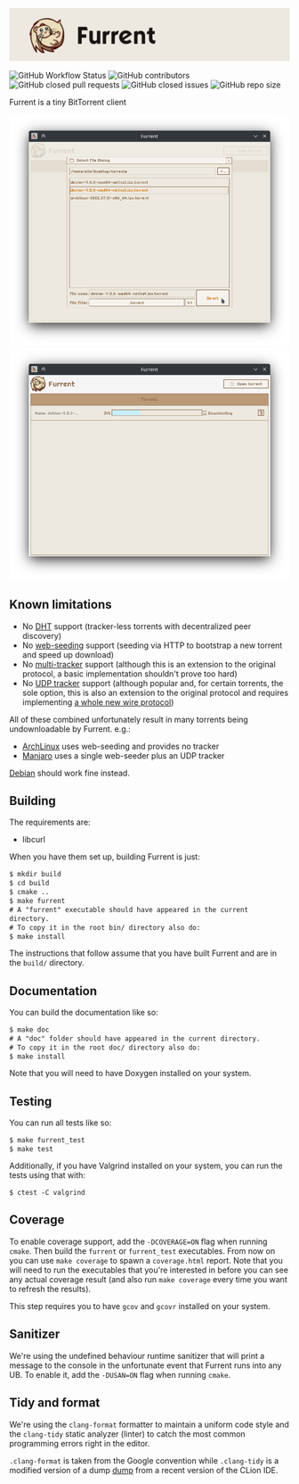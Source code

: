 ![banner](banner.png)

![GitHub Workflow Status](https://img.shields.io/github/workflow/status/furrent/furrent/CMake?style=for-the-badge&labelColor=ede9e0)
![GitHub contributors](https://img.shields.io/github/contributors/furrent/furrent?style=for-the-badge&color=007EFF&labelColor=ede9e0)
![GitHub closed pull requests](https://img.shields.io/github/issues-pr-closed/furrent/furrent?style=for-the-badge&color=007EFF&labelColor=ede9e0)
![GitHub closed issues](https://img.shields.io/github/issues-closed/furrent/furrent?style=for-the-badge&color=007EFF&labelColor=ede9e0)
![GitHub repo size](https://img.shields.io/github/repo-size/furrent/furrent?style=for-the-badge&color=007EFF&labelColor=ede9e0)

Furrent is a tiny BitTorrent client

![](screen1.png)
![](screen2.png)

## Known limitations

- No [DHT](https://en.wikipedia.org/wiki/BitTorrent#Distributed_trackers) support (tracker-less torrents with
  decentralized peer discovery)
- No [web-seeding](https://en.wikipedia.org/wiki/BitTorrent#Web_seeding) support (seeding via HTTP to bootstrap a new
  torrent and speed up download)
- No [multi-tracker](https://en.wikipedia.org/wiki/BitTorrent#Multitrackers) support (although this is an extension to
  the original protocol, a basic implementation shouldn't prove too hard)
- No [UDP tracker](https://en.wikipedia.org/wiki/UDP_tracker) support (although popular and, for certain torrents, the
  sole option, this is also an extension
  to the original protocol and requires
  implementing [a whole new wire protocol](http://xbtt.sourceforge.net/udp_tracker_protocol.html))

All of these combined unfortunately result in many torrents being undownloadable by Furrent. e.g.:

- [ArchLinux](https://archlinux.org/download/) uses web-seeding and provides no tracker
- [Manjaro](https://manjaro.org/download/) uses a single web-seeder plus an UDP tracker

[Debian](https://www.debian.org/CD/torrent-cd/index.it.html) should work fine instead.

## Building

The requirements are:

- libcurl

When you have them set up, building Furrent is just:

```shell
$ mkdir build
$ cd build
$ cmake ..
$ make furrent
# A "furrent" executable should have appeared in the current directory.
# To copy it in the root bin/ directory also do:
$ make install
```

The instructions that follow assume that you have built Furrent and are in the `build/` directory.

## Documentation

You can build the documentation like so:

```shell
$ make doc
# A "doc" folder should have appeared in the current directory.
# To copy it in the root doc/ directory also do:
$ make install
```

Note that you will need to have Doxygen installed on your system.

## Testing

You can run all tests like so:

```shell
$ make furrent_test
$ make test
```

Additionally, if you have Valgrind installed on your system, you can run the tests using that with:

```shell
$ ctest -C valgrind
```

## Coverage

To enable coverage support, add the `-DCOVERAGE=ON` flag when running `cmake`. Then build the `furrent`
or `furrent_test`
executables. From now on you can use `make coverage` to spawn a `coverage.html` report. Note that you will need to
run the executables that you're interested in before you can see any actual coverage result (and also
run `make coverage`
every time you want to refresh the results).

This step requires you to have `gcov` and `gcovr` installed on your system.

## Sanitizer

We're using the undefined behaviour runtime sanitizer that will print a message to the console in the unfortunate
event that Furrent runs into any UB. To enable it, add the `-DUSAN=ON` flag when running `cmake`.

## Tidy and format

We're using the `clang-format` formatter to maintain a uniform code style and the `clang-tidy` static analyzer (linter)
to catch the most common programming errors right in the editor.

`.clang-format` is taken from the Google convention while `.clang-tidy` is a modified version of a dump
[dump](https://gist.github.com/ArnaudValensi/0d36639fb84b80ee57d0c3c977deb70e) from a recent version of the CLion IDE.
